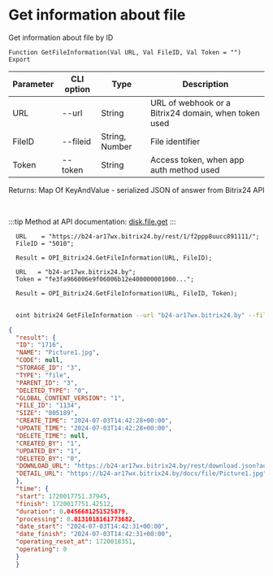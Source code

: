 ﻿---
sidebar_position: 3
---

# Get information about file
 Get information about file by ID



`Function GetFileInformation(Val URL, Val FileID, Val Token = "") Export`

  | Parameter | CLI option | Type | Description |
  |-|-|-|-|
  | URL | --url | String | URL of webhook or a Bitrix24 domain, when token used |
  | FileID | --fileid | String, Number | File identifier |
  | Token | --token | String | Access token, when app auth method used |

  
  Returns:  Map Of KeyAndValue - serialized JSON of answer from Bitrix24 API

<br/>

:::tip
Method at API documentation: [disk.file.get](https://dev.1c-bitrix.ru/rest_help/disk/file/disk_file_get.php)
:::
<br/>


```bsl title="Code example"
  URL    = "https://b24-ar17wx.bitrix24.by/rest/1/f2ppp8uucc891111/";
  FileID = "5010";
  
  Result = OPI_Bitrix24.GetFileInformation(URL, FileID);
  
  URL   = "b24-ar17wx.bitrix24.by";
  Token = "fe3fa966006e9f06006b12e400000001000...";
  
  Result = OPI_Bitrix24.GetFileInformation(URL, FileID, Token);
```



```sh title="CLI command example"
    
  oint bitrix24 GetFileInformation --url "b24-ar17wx.bitrix24.by" --fileid "5010" --token "fe3fa966006e9f06006b12e400000001000..."

```

```json title="Result"
{
  "result": {
  "ID": "1716",
  "NAME": "Picture1.jpg",
  "CODE": null,
  "STORAGE_ID": "3",
  "TYPE": "file",
  "PARENT_ID": "3",
  "DELETED_TYPE": "0",
  "GLOBAL_CONTENT_VERSION": "1",
  "FILE_ID": "1134",
  "SIZE": "805189",
  "CREATE_TIME": "2024-07-03T14:42:28+00:00",
  "UPDATE_TIME": "2024-07-03T14:42:28+00:00",
  "DELETE_TIME": null,
  "CREATED_BY": "1",
  "UPDATED_BY": "1",
  "DELETED_BY": "0",
  "DOWNLOAD_URL": "https://b24-ar17wx.bitrix24.by/rest/download.json?auth=fe708566006e9f06006b12e4000000010000076fcba303ea853529aed2cefade1444b3&token=disk%7CaWQ9MTcxNiZfPXJDbEFhcE51RG5ZZ0hwUVhJbXhybGRpUzhjbG82SHFO%7CImRvd25sb2FkfGRpc2t8YVdROU1UY3hOaVpmUFhKRGJFRmhjRTUxUkc1WlowaHdVVmhKYlhoeWJHUnBVemhqYkc4MlNIRk98ZmU3MDg1NjYwMDZlOWYwNjAwNmIxMmU0MDAwMDAwMDEwMDAwMDc2ZmNiYTMwM2VhODUzNTI5YWVkMmNlZmFkZTE0NDRiMyI%3D.h344gCFe%2FeGei7hNDt%2FfG%2FqauSX2zpt%2BnX3KnR66llA%3D",
  "DETAIL_URL": "https://b24-ar17wx.bitrix24.by/docs/file/Picture1.jpg"
  },
  "time": {
  "start": 1720017751.37945,
  "finish": 1720017751.42512,
  "duration": 0.0456681251525879,
  "processing": 0.0131018161773682,
  "date_start": "2024-07-03T14:42:31+00:00",
  "date_finish": "2024-07-03T14:42:31+00:00",
  "operating_reset_at": 1720018351,
  "operating": 0
  }
  }
```
